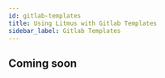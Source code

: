 ```yaml
---
id: gitlab-templates
title: Using Litmus with Gitlab Templates
sidebar_label: Gitlab Templates
---
```


## Coming soon
